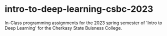 # intro-to-deep-learning-csbc-2023
In-Class programming assignments for the 2023 spring semester of 'Intro to Deep Learning' for the Cherkasy State Buisness College.
